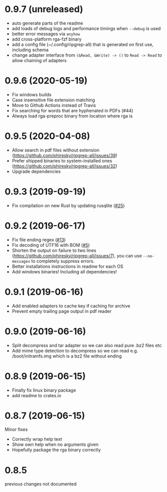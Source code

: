 # 0.9.7 (unreleased)

-   auto generate parts of the readme
-   add loads of debug logs and performance timings when `--debug` is used
-   better error messages via `anyhow`
-   add cross-platform rga-fzf binary
-   add a config file (~/.config/ripgrep-all) that is generated on first use, including schema
-   change adapter interface from `(&Read, &Write) -> ()` to `Read -> Read` to allow chaining of adapters

# 0.9.6 (2020-05-19)

-   Fix windows builds
-   Case insensitive file extension matching
-   Move to Github Actions instead of Travis
-   Fix searching for words that are hyphenated in PDFs (#44)
-   Always load rga-preproc binary from location where rga is

# 0.9.5 (2020-04-08)

-   Allow search in pdf files without extension (https://github.com/phiresky/ripgrep-all/issues/39)
-   Prefer shipped binaries to system-installed ones (https://github.com/phiresky/ripgrep-all/issues/32)
-   Upgrade dependencies

# 0.9.3 (2019-09-19)

-   Fix compilation on new Rust by updating rusqlite ([#25](https://github.com/phiresky/ripgrep-all/pull/25))

# 0.9.2 (2019-06-17)

-   Fix file ending regex ([#13](https://github.com/phiresky/ripgrep-all/issues/13))
-   Fix decoding of UTF16 with BOM ([#5](https://github.com/phiresky/ripgrep-all/issues/5))
-   Shorten the output on failure to two lines (https://github.com/phiresky/ripgrep-all/issues/7), you can use `--no-messages` to completely suppress errors.
-   Better installations instructions in readme for each OS
-   Add windows binaries! Including all dependencies!

# 0.9.1 (2019-06-16)

-   Add enabled adapters to cache key if caching for archive
-   Prevent empty trailing page output in pdf reader

# 0.9.0 (2019-06-16)

-   Split decompress and tar adapter so we can also read pure .bz2 files etc
-   Add mime type detection to decompress so we can read e.g. /boot/initramfs.img which is a bz2 file without ending

# 0.8.9 (2019-06-15)

-   Finally fix linux binary package
-   add readme to crates.io

# 0.8.7 (2019-06-15)

Minor fixes

-   Correctly wrap help text
-   Show own help when no arguments given
-   Hopefully package the rga binary correctly

# 0.8.5

previous changes not documented
